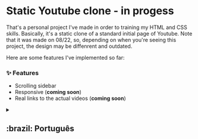 # Static Youtube clone - in progess

That's a personal project I've made in order to training my HTML and CSS skills. Basically, it's a static clone of a standard initial page of Youtube.
Note that it was made on 08/22, so, depending on when you're seeing this project, the design may be diffenrent and outdated.

Here are some features I've implemented so far:

### :sparkles: Features
<ul>
  <li>Scrolling sidebar</li>
  <li>Responsive (<b>coming soon</b>)</li>
  <li>Real links to the actual videos (<b>coming soon</b>)</li>
</ul>

<details>
  <summary>
    <h2>:brazil: Português</h2>
  </summary>
  Esse é um projeto pessoal que eu fiz para treinar minhas habilidades em HTML e CSS. Basicamente, é um clone estático de uma página inicial padrão do       Youtube. Note que o projeto foi feito em 08/22, ou sejá, dependendo de quando você estiver vendo esse projeto, o design pode estar diferent e               ultrapassado.
  <br><br>
  Aqui estão algumas features que eu implementei até agora:
  <h3>:sparkles: Features</h3>
    <ul>
      <li>Sidebar rolável</li>
      <li>Responsivo (<b>Em breve</b>)</li>
      <li>Links reais para os vídeos reais (<b>Em breve</b>)</li>
    </ul>
</details>

